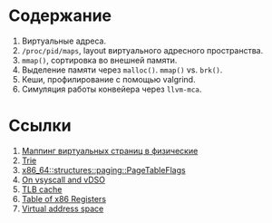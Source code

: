# Содержание

1. Виртуальные адреса.
1. `/proc/pid/maps`, layout виртуального адресного пространства.
1. `mmap()`, сортировка во внешней памяти.
1. Выделение памяти через `malloc()`. `mmap()` vs. `brk()`.
1. Кеши, профилирование с помощью valgrind.
1. Симуляция работы конвейера через `llvm-mca`.

# Ссылки

1. [Маппинг виртуальных страниц в физические](https://sergey-v-galtsev.gitlab.io/labs-description/lab/book/2-mm-6-address-space-2-translate.svg)
1. [Trie](https://en.wikipedia.org/wiki/Trie)
1. [x86_64::structures::paging::PageTableFlags](https://sergey-v-galtsev.gitlab.io/labs-description/doc/x86_64/structures/paging/page_table/struct.PageTableFlags.html)
1. [On vsyscall and vDSO](https://lwn.net/Articles/446528/)
1. [TLB cache](https://en.wikipedia.org/wiki/Translation_lookaside_buffer)
1. [Table of x86 Registers](https://en.wikipedia.org/wiki/X86#/media/File:Table_of_x86_Registers_svg.svg)
1. [Virtual address space](https://en.wikipedia.org/wiki/Virtual_address_space#/media/File:Virtual_address_space_and_physical_address_space_relationship.svg)
